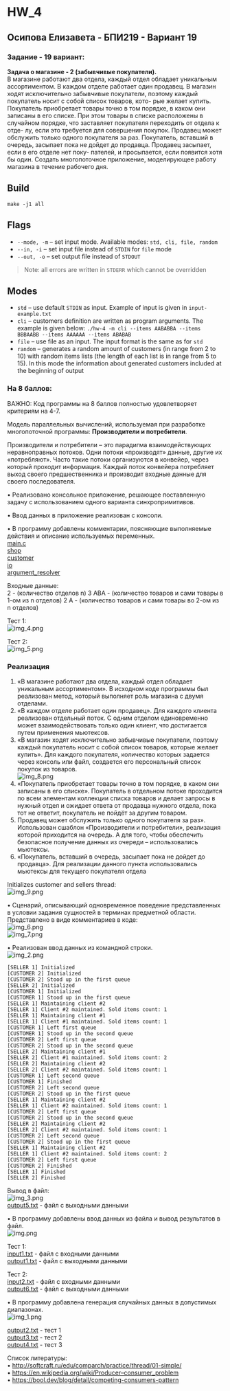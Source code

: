 # HW_4
## Осипова Елизавета - БПИ219 - Вариант 19

### Задание - 19 вариант:
<b>Задача о магазине - 2 (забывчивые покупатели).</b> <br>
В магазине работают два отдела, каждый отдел обладает уникальным ассортиментом. В каждом отделе работает один продавец. В магазин ходят исключительно забывчивые покупатели, поэтому каждый покупатель носит с собой список товаров, кото- рые желает купить. Покупатель приобретает товары точно в том порядке, в каком они записаны в его списке. При этом товары в списке расположены в случайном порядке, что заставляет покупателя переходить от отдела к отде- лу, если это требуется для совершения покупок. Продавец может обслужить только одного покупателя за раз. Покупатель, вставший в очередь, засыпает пока не дойдет до продавца. Продавец засыпает, если в его отделе нет поку- пателей, и просыпается, если появится хотя бы один. Создать многопоточное приложение, моделирующее работу магазина в течение рабочего дня.

## Build

`make -j1 all`

## Flags

- `--mode, -m` – set input mode. Available modes: `std, cli, file, random`
- `--in, -i` – set input file instead of `STDIN` for `file` mode
- `--out, -o` – set output file instead of `STDOUT`

> Note: all errors are written in `STDERR` which cannot be overridden

## Modes

- `std` – use default `STDIN` as input. Example of input is given in `input-example.txt`
- `cli` – customers definition are written as program arguments. The example is given below: `./hw-4 -m cli --items AABABBA --items BBBAABB --items AAAAAA --items ABABAB`
- `file` – use file as an input. The input format is the same as for `std`
- `random` – generates a random amount of customers (in range from 2 to 10) with random items lists (the length of each list is in range from 5 to 15). In this mode the information about generated customers included at the beginning of output



### На 8 баллов:

ВАЖНО: Код программы на 8 баллов полностью удовлетворяет критериям на 4-7.

Модель параллельных вычислений, используемая при разработке многопоточной программы: <b>Производители и потребители</b>. 

Производители и потребители – это парадигма взаимодействующих неравноправных потоков. Одни потоки «производят» данные, другие их «потребляют». Часто такие потоки организуются в конвейер, через который проходит информация. Каждый поток конвейера потребляет выход своего предшественника и производит входные данные для своего последователя.


• Реализовано консольное приложение, решающее поставленную задачу с использованием одного варианта синхропримитивов.<br>

• Ввод данных в приложение реализован с консоли. <br>

• В программу добавлены комментарии, поясняющие выполняемые действия и описание используемых переменных.<br>
[main.c](main.c) <br>
[shop](shop) <br>
[customer](customer) <br>
[io](io) <br>
[argument_resolver](argument_resolver) <br>


Входные данные:<br>
2        - (количество отделов n) 
3 ABA    - (количество товаров и сами товары в 1-ом из n отделов)
2 A      - (количество товаров и сами товары во 2-ом из n отделов)

Тест 1:<br>
![img_4.png](img_4.png)

Тест 2:<br>
![img_5.png](img_5.png)

### Реализация
1. «В магазине работают два отдела, каждый отдел обладает уникальным ассортиментом». 
В исходном коде программы был реализован метод, который выполняет роль магазина с двумя отделами. 
2. «В каждом отделе работает один продавец». 
Для каждого клиента реализован отдельный поток. С одним отделом единовременно может взаимодействовать только один клиент, что достигается путем применения мьютексов.
3. «В магазин ходят исключительно забывчивые покупатели, поэтому каждый покупатель носит с собой список товаров, которые желает купить». 
Для каждого покупателя, количество которых задается через консоль или файл, создается его персональный список покупок из товаров.<br>
![img_8.png](img_8.png)
4. «Покупатель приобретает товары точно в том порядке, в каком они записаны в его списке».
   Покупатель в отдельном потоке проходится по всем элементам коллекции списка товаров и делает запросы в нужный отдел и ожидает ответа от продавца нужного отдела, пока тот не ответит, покупатель не пойдёт за другим товаром.
5. Продавец может обслужить только одного покупателя за раз». 
Использован сшаблон «Производители и потребители», реализация которой приходится на очередь. А для того, чтобы обеспечить безопасное получение данных из очереди – использовались мьютексы.
6. «Покупатель, вставший в очередь, засыпает пока не дойдет до продавца». Для реализации данного пункта использовались мьютексы для текущего покупателя отдела

Initializes customer and sellers thread:<br>
![img_9.png](img_9.png)


• Сценарий, описывающий одновременное поведение представленных в условии задания сущностей в терминах предметной области.
Представлено в виде комментариев в коде:<br>
![img_6.png](img_6.png)<br>
![img_7.png](img_7.png)<br>


• Реализован ввод данных из командной строки.<br>
![img_2.png](img_2.png)
```
[SELLER 1] Initialized
[CUSTOMER 2] Initialized
[CUSTOMER 2] Stood up in the first queue
[SELLER 2] Initialized
[CUSTOMER 1] Initialized
[CUSTOMER 1] Stood up in the first queue
[SELLER 1] Maintaining client #2
[SELLER 1] Client #2 maintained. Sold items count: 1
[SELLER 1] Maintaining client #1
[SELLER 1] Client #1 maintained. Sold items count: 1
[CUSTOMER 1] Left first queue
[CUSTOMER 1] Stood up in the second queue
[CUSTOMER 2] Left first queue
[CUSTOMER 2] Stood up in the second queue
[SELLER 2] Maintaining client #1
[SELLER 2] Client #1 maintained. Sold items count: 2
[SELLER 2] Maintaining client #2
[SELLER 2] Client #2 maintained. Sold items count: 1
[CUSTOMER 1] Left second queue
[CUSTOMER 1] Finished
[CUSTOMER 2] Left second queue
[CUSTOMER 2] Stood up in the first queue
[SELLER 1] Maintaining client #2
[SELLER 1] Client #2 maintained. Sold items count: 1
[CUSTOMER 2] Left first queue
[CUSTOMER 2] Stood up in the second queue
[SELLER 2] Maintaining client #2
[SELLER 2] Client #2 maintained. Sold items count: 1
[CUSTOMER 2] Left second queue
[CUSTOMER 2] Stood up in the first queue
[SELLER 1] Maintaining client #2
[SELLER 1] Client #2 maintained. Sold items count: 2
[CUSTOMER 2] Left first queue
[CUSTOMER 2] Finished
[SELLER 1] Finished
[SELLER 2] Finished
```

Вывод в файл:<br>
![img_3.png](img_3.png)<br>
[output5.txt](output5.txt) - файл с выходными данными

• В программу добавлены ввод данных из файла и вывод результатов в файл.<br>
![img.png](img.png)

Тест 1: <br>
[input1.txt](input1.txt) - файл с входными данными<br>
[output1.txt](output1.txt) - файл с выходными данными 

Тест 2: <br>
[input2.txt](input2.txt) - файл с входными данными<br>
[output6.txt](output6.txt) - файл с выходными данными

• В программу добавлена генерация случайных данных в допустимых диапазонах.<br>
![img_1.png](img_1.png)

[output2.txt](output2.txt) - тест 1 <br>
[output3.txt](output3.txt) - тест 2 <br>
[output4.txt](output4.txt) - тест 3 <br>

Список литературы:<br>
• http://softcraft.ru/edu/comparch/practice/thread/01-simple/  <br>
• https://en.wikipedia.org/wiki/Producer–consumer_problem  <br>
• https://bool.dev/blog/detail/competing-consumers-pattern














